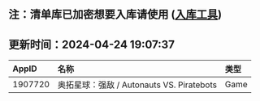## 注：清单库已加密想要入库请使用 ([入库工具](https://github.com/BlankTMing/ManifestAutoUpdate/releases))

## 更新时间：2024-04-24 19:07:37
| AppID | 名称 | 类型  |
| :-------------------- | :----------------------------- | :----------- |
| 1907720 | 奥拓星球：强敌 / Autonauts VS. Piratebots| Game |
